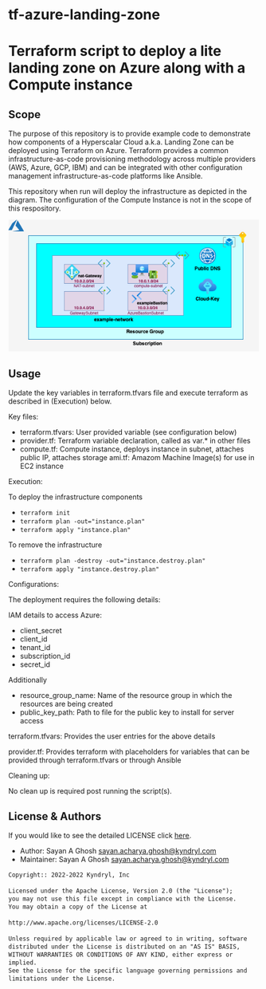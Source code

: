 <!-- This should be the location of the title of the repository, normally the short name -->
# tf-azure-landing-zone
# Terraform script to deploy a lite landing zone on Azure along with a Compute instance

<!-- Build Status, is a great thing to have at the top of your repository, it shows that you take your CI/CD as first class citizens -->
<!-- [![Build Status](https://travis-ci.org/jjasghar/ibm-cloud-cli.svg?branch=master)](https://travis-ci.org/jjasghar/ibm-cloud-cli) -->

<!-- Not always needed, but a scope helps the user understand in a short sentance like below, why this repo exists -->
## Scope

The purpose of this repository is to provide example code to demonstrate how components of a Hyperscalar Cloud a.k.a. Landing Zone can be deployed using Terraform on Azure. Terraform provides a common infrastructure-as-code provisioning methodology across multiple providers (AWS, Azure, GCP, IBM) and can be integrated with other configuration management infrastructure-as-code platforms like Ansible.

This repository when run will deploy the infrastructure as depicted in the diagram. The configuration of the Compute Instance is not in the scope of this respository.

![](azure_landing_zone.png)
<!-- A more detailed Usage or detailed explaination of the repository here -->
## Usage

Update the key variables in terraform.tfvars file and execute terraform as described in (Execution) below.


Key files:

- terraform.tfvars: User provided variable (see configuration below)
- provider.tf: Terraform variable declaration, called as var.* in other files
- compute.tf: Compute instance, deploys instance in subnet, attaches public IP, attaches storage
ami.tf: Amazom Machine Image(s) for use in EC2 instance

Execution:

To deploy the infrastructure components

- `terraform init`
- `terraform plan -out="instance.plan"`
- `terraform apply "instance.plan"`

To remove the infrastructure

- `terraform plan -destroy -out="instance.destroy.plan"`
- `terraform apply "instance.destroy.plan"`

Configurations:

The deployment requires the following details:

IAM details to access Azure:
- client_secret
- client_id
- tenant_id
- subscription_id
- secret_id

Additionally
- resource_group_name: Name of the resource group in which the resources are being created
- public_key_path: Path to file for the public key to install for server access

terraform.tfvars: Provides the user entries for the above details

provider.tf: Provides terraform with placeholders for variables that can be provided through terraform.tfvars or through Ansible

Cleaning up:

No clean up is required post running the script(s).

<!-- License and Authors is optional here, but gives you the ability to highlight who is involed in the project -->
## License & Authors

If you would like to see the detailed LICENSE click [here](LICENSE).

- Author: Sayan A Ghosh <sayan.acharya.ghosh@kyndryl.com>
- Maintainer: Sayan A Ghosh <sayan.acharya.ghosh@kyndryl.com>

```text
Copyright:: 2022-2022 Kyndryl, Inc

Licensed under the Apache License, Version 2.0 (the "License");
you may not use this file except in compliance with the License.
You may obtain a copy of the License at

http://www.apache.org/licenses/LICENSE-2.0

Unless required by applicable law or agreed to in writing, software
distributed under the License is distributed on an "AS IS" BASIS,
WITHOUT WARRANTIES OR CONDITIONS OF ANY KIND, either express or implied.
See the License for the specific language governing permissions and
limitations under the License.
```
